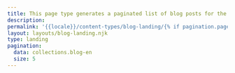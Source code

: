 ```yaml
---
title: This page type generates a paginated list of blog posts for the current locale ordered by date.
description:
permalink: '{{locale}}/content-types/blog-landing/{% if pagination.pageNumber > 0 %}{{ pagination.pageNumber + 1 }}/{% endif %}index.html'
layout: layouts/blog-landing.njk
type: landing
pagination:
  data: collections.blog-en
  size: 5
---
```


